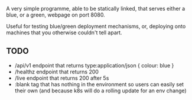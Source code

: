A very simple programme, able to be statically linked, that serves either a
blue, or a green, webpage on port 8080.

Useful for testing blue/green deployment mechanisms, or, deploying onto
machines that you otherwise couldn't tell apart.

## TODO
* /api/v1 endpoint that returns type:application/json { colour: blue }
* /healthz endpoint that returns 200
* /live endpoint that returns 200 after 5s
* :blank tag that has nothing in the environment so users can easily set
  their own (and because k8s will do a rolling update for an env change)
